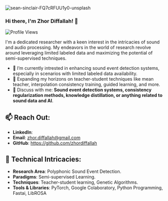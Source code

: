 ![sean-sinclair-FQ7cRFUU1y0-unsplash](https://github.com/zhordiffallah/zhordiffallah/assets/24955761/e762c93e-f725-4e9c-a85a-9a2bb2919832)

### Hi there, I'm Zhor Diffallah! 👋

![Profile Views](https://komarev.com/ghpvc/?username=zhordiffallah&color=blueviolet)

I'm a dedicated researcher with a keen interest in the intricacies of sound and audio processing. My endeavors in the world of research revolve around leveraging limited labeled data and maximizing the potential of semi-supervised techniques. 

- 🔭 I’m currently intrested in enhancing sound event detection systems, especially in scenarios with limited labeled data availability.
- 🌱 Expanding my horizons on teacher-student techniques like mean teacher, interpolation consistency training, guided learning, and more.
- 💬 Discuss with me: **Sound event detection systems, consistency regularization methods, knowledge distillation, or anything related to sound data and AI**.


## 📫 Reach Out:

- **LinkedIn**: 
- **Email**: zhor.diffallah@gmail.com
- **GitHub**: https://github.com/zhordiffallah

## 🚀 Technical Intricacies:

- **Research Area**: Polyphonic Sound Event Detection.
- **Paradigms**: Semi-supervised Learning.
- **Techniques**: Teacher-student learning, Genetic Algorithms.
- **Tools & Libraries**: PyTorch, Google Colaboratory, Python Programming, Fastai, LibROSA 




